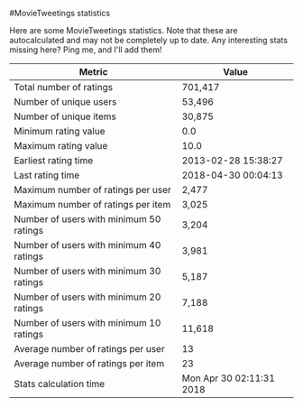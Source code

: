 #MovieTweetings statistics

Here are some MovieTweetings statistics. Note that these are autocalculated and may not be completely up to date. Any interesting stats missing here? Ping me, and I'll add them!

Metric | Value
--- | ---
Total number of ratings                 | 701,417
Number of unique users                  | 53,496
Number of unique items                  | 30,875
Minimum rating value                    | 0.0
Maximum rating value                    | 10.0
Earliest rating time                    | 2013-02-28 15:38:27
Last rating time                        | 2018-04-30 00:04:13
Maximum number of ratings per user      | 2,477
Maximum number of ratings per item      | 3,025
Number of users with minimum 50 ratings | 3,204
Number of users with minimum 40 ratings | 3,981
Number of users with minimum 30 ratings | 5,187
Number of users with minimum 20 ratings | 7,188
Number of users with minimum 10 ratings | 11,618
Average number of ratings per user      | 13
Average number of ratings per item      | 23
Stats calculation time                  | Mon Apr 30 02:11:31 2018

